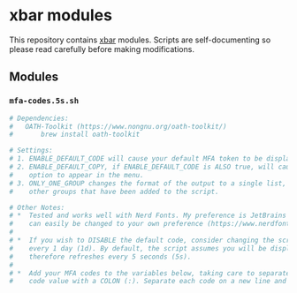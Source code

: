 # xbar modules

This repository contains [xbar](https://github.com/matryer/xbar) modules. Scripts are self-documenting so please read carefully before making modifications. 

## Modules

### `mfa-codes.5s.sh`
``` bash
# Dependencies:
#   OATH-Toolkit (https://www.nongnu.org/oath-toolkit/)
#       brew install oath-toolkit

# Settings:
# 1. ENABLE_DEFAULT_CODE will cause your default MFA token to be displayed in the menu bar.
# 2. ENABLE_DEFAULT_COPY, if ENABLE_DEFAULT_CODE is ALSO true, will cause a "Copy Default Code" 
#    option to appear in the menu.
# 3. ONLY_ONE_GROUP changes the format of the output to a single list, ignoring group2 or any
#    other groups that have been added to the script.

# Other Notes:
# *  Tested and works well with Nerd Fonts. My preference is JetBrains Mono Nerd Font but this
#    can easily be changed to your own preference (https://www.nerdfonts.com/font-downloads)
# 
# *  If you wish to DISABLE the default code, consider changing the script name to only execute
#    every 1 day (1d). By default, the script assumes you will be displaying a default code and
#    therefore refreshes every 5 seconds (5s).
#
# *  Add your MFA codes to the variables below, taking care to separate the text label from the 
#    code value with a COLON (:). Separate each code on a new line and do not use COMMAS (,).
```
